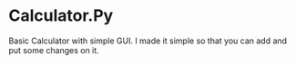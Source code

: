 # Calculator.Py
Basic Calculator with simple GUI.
I made it simple so that you can add and put some changes on it.
